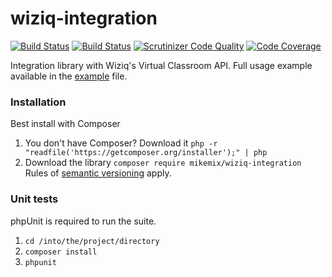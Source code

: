 # wiziq-integration

[![Build Status](https://travis-ci.org/mikemix/wiziq-integration.svg?branch=master)](https://travis-ci.org/mikemix/wiziq-integration) [![Build Status](https://scrutinizer-ci.com/g/mikemix/wiziq-integration/badges/build.png?b=master)](https://scrutinizer-ci.com/g/mikemix/wiziq-integration/build-status/master) [![Scrutinizer Code Quality](https://scrutinizer-ci.com/g/mikemix/wiziq-integration/badges/quality-score.png?b=master)](https://scrutinizer-ci.com/g/mikemix/wiziq-integration/?branch=master) [![Code Coverage](https://scrutinizer-ci.com/g/mikemix/wiziq-integration/badges/coverage.png?b=master)](https://scrutinizer-ci.com/g/mikemix/wiziq-integration/?branch=master)

Integration library with Wiziq's Virtual Classroom API. Full usage example available in the [example](example.php) file.

### Installation

Best install with Composer

1. You don't have Composer?
   Download it `php -r "readfile('https://getcomposer.org/installer');" | php`
2. Download the library `composer require mikemix/wiziq-integration`
   Rules of [semantic versioning](http://semver.org) apply.

### Unit tests

phpUnit is required to run the suite.

1. `cd /into/the/project/directory`
1. `composer install`
2. `phpunit`
